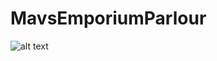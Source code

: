 # MavsEmporiumParlour


 ![alt text](https://github.com/axb2860/MYSQL-project3/blob/master/airLineDataBase.png)
